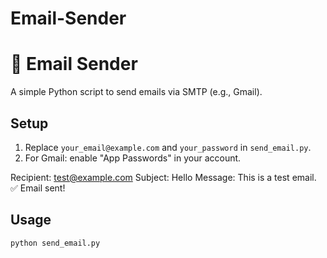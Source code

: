 # Email-Sender

# 📧 Email Sender

A simple Python script to send emails via SMTP (e.g., Gmail).

## Setup
1. Replace `your_email@example.com` and `your_password` in `send_email.py`.
2. For Gmail: enable "App Passwords" in your account.


Recipient: test@example.com
Subject: Hello
Message: This is a test email.
✅ Email sent!


## Usage
```bash
python send_email.py
